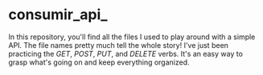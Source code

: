 # consumir_api_

In this repository, you'll find all the files I used to play around with a simple API. The file names pretty much tell the whole story! I've just been practicing the *GET*, *POST*, *PUT*, and *DELETE* verbs. It's an easy way to grasp what's going on and keep everything organized. 
